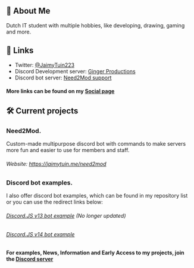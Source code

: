 
## 🚀 About Me
Dutch IT student with multiple hobbies, like developing, drawing, gaming and more.


## 🔗 Links


- Twitter: [@JaimyTuin223](https://twitter.com/jaimytuin223)
- Discord Development server: [Ginger Productions](https://discord.gg/XeqteUmBen)
- Discord bot server: [Need2Mod support](https://discord.gg/D8ZcY8SJdy) 

#### More links can be found on my [Social page](https://jaimytuin.me/social)
## 🛠 Current projects
### Need2Mod.
Custom-made multipurpose discord bot with commands to make servers more fun and easier to use for members and staff.
###### Website: https://jaimytuin.me/need2mod

### Discord bot examples.
I also offer discord bot examples, which can be found in my repository list or you can use the redirect links below:
###### [Discord.JS v13 bot example](https://github.com/JaimyTuin223/discord.js-v13-bot) (No longer updated)
###### [Discord.JS v14 bot example](https://github.com/JaimyTuin223/discord.js-v14-bot)

#### For examples, News, Information and Early Access to my projects, join the [Discord server](https://discord.gg/XeqteUmBen)

